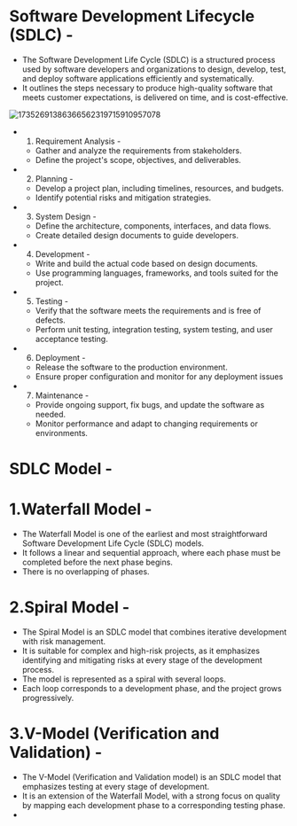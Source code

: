 # Software Development Lifecycle (SDLC) -
- The Software Development Life Cycle (SDLC) is a structured process used by software developers and organizations to design, develop, test, and deploy software applications efficiently and systematically.
- It outlines the steps necessary to produce high-quality software that meets customer expectations, is delivered on time, and is cost-effective.


![17352691386366562319715910957078](https://github.com/user-attachments/assets/a02e4add-36df-49f8-9d3c-21e13a271912)


- 1. Requirement Analysis -
  - Gather and analyze the requirements from stakeholders.
  - Define the project's scope, objectives, and deliverables.

- 2. Planning -
  - Develop a project plan, including timelines, resources, and budgets.
  - Identify potential risks and mitigation strategies.

- 3. System Design -
  - Define the architecture, components, interfaces, and data flows.
  - Create detailed design documents to guide developers.

- 4. Development -
  - Write and build the actual code based on design documents.
  - Use programming languages, frameworks, and tools suited for the project.

- 5. Testing -
  - Verify that the software meets the requirements and is free of defects.
  - Perform unit testing, integration testing, system testing, and user acceptance testing.

- 6. Deployment -
  - Release the software to the production environment.
  - Ensure proper configuration and monitor for any deployment issues

- 7. Maintenance -
  - Provide ongoing support, fix bugs, and update the software as needed.
  - Monitor performance and adapt to changing requirements or environments.



# SDLC Model -
# 1.Waterfall Model -
- The Waterfall Model is one of the earliest and most straightforward Software Development Life Cycle (SDLC) models.
- It follows a linear and sequential approach, where each phase must be completed before the next phase begins.
- There is no overlapping of phases.

# 2.Spiral Model -
- The Spiral Model is an SDLC model that combines iterative development with risk management.
- It is suitable for complex and high-risk projects, as it emphasizes identifying and mitigating risks at every stage of the development process.
- The model is represented as a spiral with several loops.
- Each loop corresponds to a development phase, and the project grows progressively.

# 3.V-Model (Verification and Validation) -
- The V-Model (Verification and Validation model) is an SDLC model that emphasizes testing at every stage of development.
- It is an extension of the Waterfall Model, with a strong focus on quality by mapping each development phase to a corresponding testing phase.
- 
